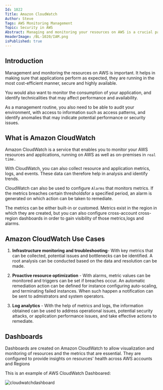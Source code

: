 ```yaml
---
Id: 1022
Title: Amazon CloudWatch
Author: Steve
Tags: AWS Monitoring Management
Topic: Security in AWS
Abstract: Managing and monitoring your resources on AWS is a crucial part of ensuring that your applications perform as expected. ou want to be able to monitor how your applications are being consumed, identify any technical issues that ...
HeaderImage: /BL-1020/IAM.png
isPublished: true
---
```

## Introduction
Management and monitoring the resources on AWS is important. It helps in making sure that applications perform as expected, they are running in the most cost-efficient manner, secure and highly available.

You would also want to monitor the consumption of your application, and identify technicalities that may affect performance and availability.

As a management routine, you also need to be able  to audit your environment, with access to information such as access patterns, and identify anomalies that may indicate potential performance or security issues.

## What is Amazon CloudWatch
Amazon CloudWatch is a service that enables you to monitor your AWS resources and applications, running on AWS as well as on-premises in `real time.`

With CloudWatch, you can also collect resource and application metrics, logs, and events. These data can therefore help in analysis and identify trends.

CloudWatch can also be used to configure `Alarms` that monitors metrics. If the metrics breaches certain thresholdsfor a specified period, an alarm is generated on which action can be taken to remediate.

The metrics can be either built-in or customed. Metrics exist in the region in which they are created, but you can also configure cross-account cross-region dashboards in order to gain visibility of those metrics,logs and alarms.


## Amazon CloudWatch Use Cases
1. **Infrastructure monitoring and troubleshooting**- With key metrics that can be collected, potential issues and bottlenecks can be identified. A root analysis can be conducted based on the data and resolution can be made.

2. **Proactive resource optimization** - With alarms, metric values can be monitored and triggers can be set if breaches occur. An automatic remediation action can be defined for instance configuring auto-scaling, and terminating failed instances. When such happen a notification can be sent to admistrators and system operators.

3. **Log analytics** - With the help of metrics and logs, the information obtained can be used to address operational issues, potential security attacks, or application performance issues, and take effective actions to remediate.

## Dashboards
Dashboards are created on Amazon CloudWatch to allow visualization  and monitoring of resources and the metrics that are essential. They are configured to provide insights on resources' health across AWS accounts and Regions

This is an example of AWS CloudWatch Dashboared:

![cloudwatchdashboard](/BL-1022/CloudWatch-dashboard.png)



